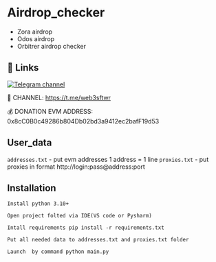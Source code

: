 # Airdrop_checker

- Zora airdrop
- Odos airdrop
- Orbitrer airdrop checker

## 🔗 Links

[![Telegram channel](https://img.shields.io/endpoint?url=https://runkit.io/damiankrawczyk/telegram-badge/branches/master?url=https://t.me/drop_software)](https://t.me/drop_software)

🔔 CHANNEL: https://t.me/web3sftwr

💰 DONATION EVM ADDRESS: 0x8cC0B0c49286b804Db02bd3a9412ec2bafF19d53

## User_data

`addresses.txt` - put evm addresses 1 address = 1 line
`proxies.txt` - put proxies in format http://login:pass@address:port

## Installation

```
Install python 3.10+

Open project folted via IDE(VS code or Pysharm)

Intall requirements pip install -r requirements.txt

Put all needed data to addresses.txt and proxies.txt folder

Launch  by command python main.py
```
